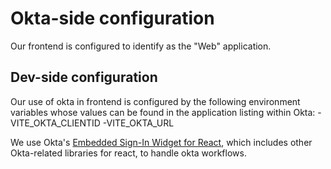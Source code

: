 # Okta-side configuration

Our frontend is configured to identify as the "Web" application.

## Dev-side configuration

Our use of okta in frontend is configured by the following environment variables whose values can be found in the application listing within Okta:
-VITE_OKTA_CLIENTID
-VITE_OKTA_URL

We use Okta's [Embedded Sign-In Widget for React](https://developer.okta.com/docs/guides/sign-in-to-spa-embedded-widget/react/main/), which includes other Okta-related libraries for react, to handle okta workflows.